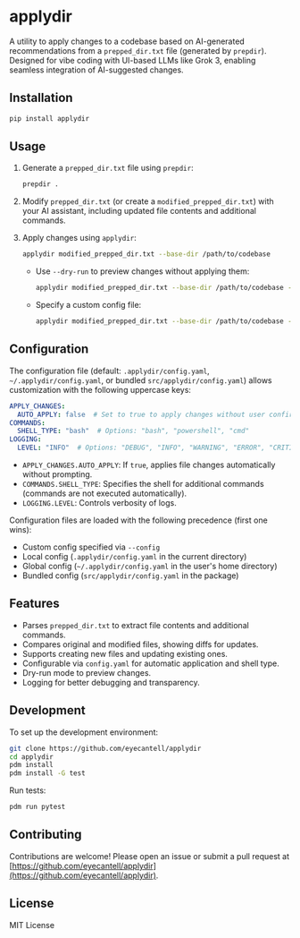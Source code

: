 # applydir

A utility to apply changes to a codebase based on AI-generated recommendations from a `prepped_dir.txt` file (generated by `prepdir`). Designed for vibe coding with UI-based LLMs like Grok 3, enabling seamless integration of AI-suggested changes.

## Installation

```bash
pip install applydir
```

## Usage

1. Generate a `prepped_dir.txt` file using `prepdir`:
   ```bash
   prepdir .
   ```

2. Modify `prepped_dir.txt` (or create a `modified_prepped_dir.txt`) with your AI assistant, including updated file contents and additional commands.

3. Apply changes using `applydir`:
   ```bash
   applydir modified_prepped_dir.txt --base-dir /path/to/codebase
   ```

   - Use `--dry-run` to preview changes without applying them:
     ```bash
     applydir modified_prepped_dir.txt --base-dir /path/to/codebase --dry-run
     ```

   - Specify a custom config file:
     ```bash
     applydir modified_prepped_dir.txt --base-dir /path/to/codebase --config custom_config.yaml
     ```

## Configuration

The configuration file (default: `.applydir/config.yaml`, `~/.applydir/config.yaml`, or bundled `src/applydir/config.yaml`) allows customization with the following uppercase keys:

```yaml
APPLY_CHANGES:
  AUTO_APPLY: false  # Set to true to apply changes without user confirmation
COMMANDS:
  SHELL_TYPE: "bash"  # Options: "bash", "powershell", "cmd"
LOGGING:
  LEVEL: "INFO"  # Options: "DEBUG", "INFO", "WARNING", "ERROR", "CRITICAL"
```

- `APPLY_CHANGES.AUTO_APPLY`: If `true`, applies file changes automatically without prompting.
- `COMMANDS.SHELL_TYPE`: Specifies the shell for additional commands (commands are not executed automatically).
- `LOGGING.LEVEL`: Controls verbosity of logs.

Configuration files are loaded with the following precedence (first one wins):
- Custom config specified via `--config`
- Local config (`.applydir/config.yaml` in the current directory)
- Global config (`~/.applydir/config.yaml` in the user's home directory)
- Bundled config (`src/applydir/config.yaml` in the package)

## Features

- Parses `prepped_dir.txt` to extract file contents and additional commands.
- Compares original and modified files, showing diffs for updates.
- Supports creating new files and updating existing ones.
- Configurable via `config.yaml` for automatic application and shell type.
- Dry-run mode to preview changes.
- Logging for better debugging and transparency.

## Development

To set up the development environment:

```bash
git clone https://github.com/eyecantell/applydir
cd applydir
pdm install
pdm install -G test
```

Run tests:

```bash
pdm run pytest
```

## Contributing

Contributions are welcome! Please open an issue or submit a pull request at [https://github.com/eyecantell/applydir](https://github.com/eyecantell/applydir).

## License

MIT License